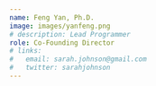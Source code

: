 ```yaml
---
name: Feng Yan, Ph.D.
image: images/yanfeng.png
# description: Lead Programmer
role: Co-Founding Director
# links:
#   email: sarah.johnson@gmail.com
#   twitter: sarahjohnson
---
```



